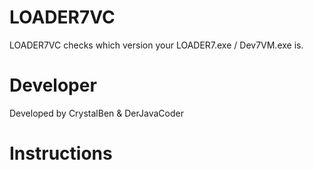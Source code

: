 # LOADER7VC
LOADER7VC checks which version your LOADER7.exe / Dev7VM.exe is.
# Developer
Developed by CrystalBen & DerJavaCoder

# Instructions
